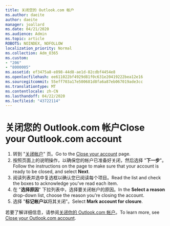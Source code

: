 ```yaml
---
title: 关闭您的 Outlook.com 帐户
ms.author: daeite
author: daeite
manager: joallard
ms.date: 04/21/2020
ms.audience: Admin
ms.topic: article
ROBOTS: NOINDEX, NOFOLLOW
localization_priority: Normal
ms.collection: Adm_O365
ms.custom:
- "206"
- "8000005"
ms.assetid: ef3475a8-e898-44d8-ae1d-82cdbf4454e8
ms.openlocfilehash: ee611022bf4929d81f0c631e20419222bea12e16
ms.sourcegitcommit: 55eff703a17e500681d8fa6a87eb067019ade3cc
ms.translationtype: MT
ms.contentlocale: zh-CN
ms.lasthandoff: 04/22/2020
ms.locfileid: "43722114"
---
```

# <a name="close-your-outlookcom-account"></a><span data-ttu-id="10a88-102">关闭您的 Outlook.com 帐户</span><span class="sxs-lookup"><span data-stu-id="10a88-102">Close your Outlook.com account</span></span>

1. <span data-ttu-id="10a88-103">转到 "[关闭帐户](https://go.microsoft.com/fwlink/p/?linkid=845493)" 页。</span><span class="sxs-lookup"><span data-stu-id="10a88-103">Go to the [Close your account](https://go.microsoft.com/fwlink/p/?linkid=845493) page.</span></span>
2. <span data-ttu-id="10a88-104">按照页面上的说明操作，以确保您的帐户已准备好关闭，然后选择 "**下一步**"。</span><span class="sxs-lookup"><span data-stu-id="10a88-104">Follow the instructions on the page to make sure that your account is ready to be closed, and select **Next**.</span></span>
3. <span data-ttu-id="10a88-105">阅读列表并选中复选框以确认您已阅读每个项目。</span><span class="sxs-lookup"><span data-stu-id="10a88-105">Read the list and check the boxes to acknowledge you've read each item.</span></span>
4. <span data-ttu-id="10a88-106">在 "**选择原因**" 下拉列表中，选择要关闭帐户的原因。</span><span class="sxs-lookup"><span data-stu-id="10a88-106">In the **Select a reason** drop-down list, choose the reason you're closing the account.</span></span>
5. <span data-ttu-id="10a88-107">选择 "**标记帐户以**将其关闭"。</span><span class="sxs-lookup"><span data-stu-id="10a88-107">Select **Mark account for closure**.</span></span>

<span data-ttu-id="10a88-108">若要了解详细信息，请参阅[关闭你的 Outlook.com 帐户](https://support.office.com/article/564b801e-2a47-4cb2-afa8-12ead3185038?wt.mc_id=Office_Outlook_com_Alchemy)。</span><span class="sxs-lookup"><span data-stu-id="10a88-108">To learn more, see [Close your Outlook.com account](https://support.office.com/article/564b801e-2a47-4cb2-afa8-12ead3185038?wt.mc_id=Office_Outlook_com_Alchemy).</span></span>
  